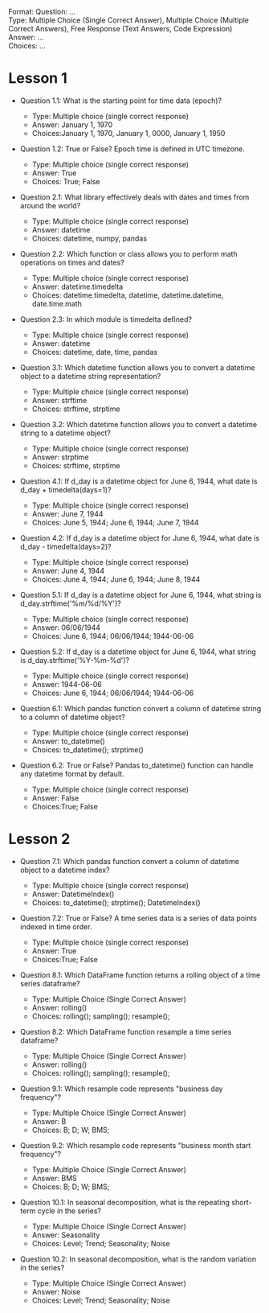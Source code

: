 Format:
Question: ...  
Type: Multiple Choice (Single Correct Answer),  Multiple Choice (Multiple Correct Answers), Free Response (Text Answers, Code Expression)
Answer: ...  
Choices: ...  

# Lesson 1
- Question 1.1: What is the starting point for time data (epoch)?
  - Type: Multiple choice (single correct response)
  - Answer: January 1, 1970
  - Choices:January 1, 1970, January 1, 0000, January 1, 1950
- Question 1.2: True or False? Epoch time is defined in UTC timezone.
  - Type: Multiple choice (single correct response)
  - Answer: True
  - Choices: True; False

- Question 2.1: What library effectively deals with dates and times from around the world?
  - Type: Multiple choice (single correct response)
  - Answer: datetime
  - Choices: datetime, numpy, pandas
- Question 2.2: Which function or class allows you to perform math operations on times and dates?
  - Type: Multiple choice (single correct response)
  - Answer: datetime.timedelta
  - Choices: datetime.timedelta, datetime, datetime.datetime, date.time.math
- Question 2.3: In which module is timedelta defined?
  - Type: Multiple choice (single correct response)
  - Answer: datetime
  - Choices: datetime, date, time, pandas

- Question 3.1: Which datetime function allows you to convert a datetime object to a datetime string representation?
  - Type: Multiple choice (single correct response)
  - Answer: strftime
  - Choices: strftime, strptime
- Question 3.2: Which datetime function allows you to convert a datetime string to a datetime object?
  - Type: Multiple choice (single correct response)
  - Answer: strptime
  - Choices: strftime, strptime

- Question 4.1: If d_day is a datetime object for June 6, 1944, what date is d_day + timedelta(days=1)?
  - Type: Multiple choice (single correct response)
  - Answer: June 7, 1944
  - Choices: June 5, 1944; June 6, 1944; June 7, 1944
- Question 4.2: If d_day is a datetime object for June 6, 1944, what date is d_day - timedelta(days=2)?
  - Type: Multiple choice (single correct response)
  - Answer: June 4, 1944
  - Choices: June 4, 1944; June 6, 1944; June 8, 1944

- Question 5.1: If d_day is a datetime object for June 6, 1944, what string is d_day.strftime('%m/%d/%Y')?
  - Type: Multiple choice (single correct response)
  - Answer: 06/06/1944
  - Choices: June 6, 1944; 06/06/1944; 1944-06-06
- Question 5.2: If d_day is a datetime object for June 6, 1944, what string is d_day.strftime('%Y-%m-%d')?
  - Type: Multiple choice (single correct response)
  - Answer: 1944-06-06
  - Choices: June 6, 1944; 06/06/1944; 1944-06-06

- Question 6.1: Which pandas function convert a column of datetime string to a column of datetime object?
  - Type: Multiple choice (single correct response)
  - Answer: to_datetime()
  - Choices: to_datetime(); strptime()
- Question 6.2: True or False? Pandas to_datetime() function can handle any datetime format by default.
  - Type: Multiple choice (single correct response)
  - Answer: False
  - Choices:True; False

# Lesson 2
- Question 7.1: Which pandas function convert a column of datetime object to a datetime index?
  - Type: Multiple choice (single correct response)
  - Answer: DatetimeIndex()
  - Choices: to_datetime(); strptime(); DatetimeIndex()
- Question 7.2: True or False? A time series data is a series of data points indexed in time order.
  - Type: Multiple choice (single correct response)
  - Answer: True
  - Choices:True; False

- Question 8.1: Which DataFrame function returns a rolling object of a time series dataframe?
  - Type: Multiple Choice (Single Correct Answer)
  - Answer: rolling()
  - Choices: rolling(); sampling(); resample();
- Question 8.2: Which DataFrame function resample a time series dataframe?
  - Type: Multiple Choice (Single Correct Answer)
  - Answer: rolling()
  - Choices: rolling(); sampling(); resample();

- Question 9.1: Which resample code represents "business day frequency"?
  - Type: Multiple Choice (Single Correct Answer)
  - Answer: B
  - Choices: B; D; W; BMS;
- Question 9.2: Which resample code represents "business month start frequency"?
  - Type: Multiple Choice (Single Correct Answer)
  - Answer: BMS
  - Choices: B; D; W; BMS;

- Question 10.1: In seasonal decomposition, what is the repeating short-term cycle in the series?
  - Type: Multiple Choice (Single Correct Answer)
  - Answer: Seasonality
  - Choices: Level; Trend; Seasonality; Noise
- Question 10.2: In seasonal decomposition, what is the random variation in the series?
  - Type: Multiple Choice (Single Correct Answer)
  - Answer: Noise
  - Choices: Level; Trend; Seasonality; Noise

